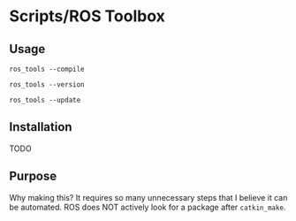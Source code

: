 # Scripts/ROS Toolbox

## Usage

`ros_tools --compile`

`ros_tools --version`

`ros_tools --update`

## Installation

TODO

## Purpose

Why making this? It requires so many unnecessary steps that I believe it can be automated. ROS does NOT actively look for a package after `catkin_make`.